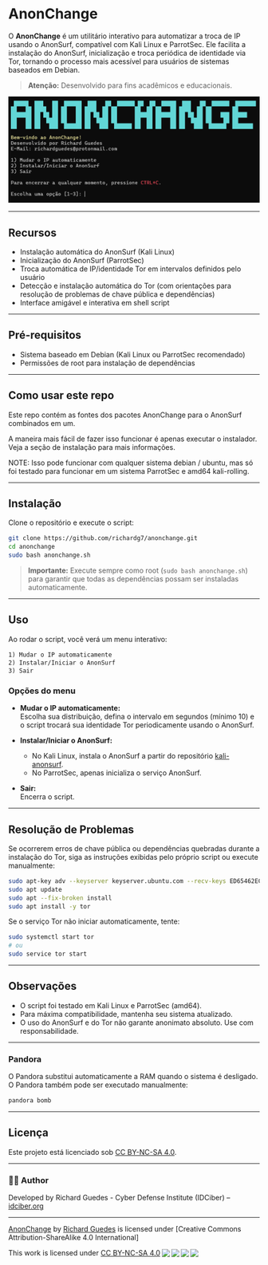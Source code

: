 # AnonChange

O **AnonChange** é um utilitário interativo para automatizar a troca de IP usando o AnonSurf, compatível com Kali Linux e ParrotSec. Ele facilita a instalação do AnonSurf, inicialização e troca periódica de identidade via Tor, tornando o processo mais acessível para usuários de sistemas baseados em Debian.

> **Atenção:** Desenvolvido para fins acadêmicos e educacionais.

![AnonChange](https://github.com/richardg7/anonchange/blob/main/anonchange.png?raw=true)

---

## Recursos

- Instalação automática do AnonSurf (Kali Linux)
- Inicialização do AnonSurf (ParrotSec)
- Troca automática de IP/identidade Tor em intervalos definidos pelo usuário
- Detecção e instalação automática do Tor (com orientações para resolução de problemas de chave pública e dependências)
- Interface amigável e interativa em shell script

---

## Pré-requisitos

- Sistema baseado em Debian (Kali Linux ou ParrotSec recomendado)
- Permissões de root para instalação de dependências

---

## Como usar este repo

Este repo contém as fontes dos pacotes AnonChange para o AnonSurf combinados em um.

A maneira mais fácil de fazer isso funcionar é apenas executar o instalador. Veja a seção de instalação para mais informações.

NOTE: Isso pode funcionar com qualquer sistema debian / ubuntu, mas só foi testado para funcionar em um sistema ParrotSec e amd64 kali-rolling.

---

## Instalação

Clone o repositório e execute o script:

```bash
git clone https://github.com/richardg7/anonchange.git
cd anonchange
sudo bash anonchange.sh
```

> **Importante:** Execute sempre como root (`sudo bash anonchange.sh`) para garantir que todas as dependências possam ser instaladas automaticamente.

---

## Uso

Ao rodar o script, você verá um menu interativo:

```
1) Mudar o IP automaticamente
2) Instalar/Iniciar o AnonSurf
3) Sair
```

### Opções do menu

- **Mudar o IP automaticamente:**  
  Escolha sua distribuição, defina o intervalo em segundos (mínimo 10) e o script trocará sua identidade Tor periodicamente usando o AnonSurf.

- **Instalar/Iniciar o AnonSurf:**  
  - No Kali Linux, instala o AnonSurf a partir do repositório [kali-anonsurf](https://github.com/richardg7/kali-anonsurf).
  - No ParrotSec, apenas inicializa o serviço AnonSurf.

- **Sair:**  
  Encerra o script.

---

## Resolução de Problemas

Se ocorrerem erros de chave pública ou dependências quebradas durante a instalação do Tor, siga as instruções exibidas pelo próprio script ou execute manualmente:

```bash
sudo apt-key adv --keyserver keyserver.ubuntu.com --recv-keys ED65462EC8D5E4C5
sudo apt update
sudo apt --fix-broken install
sudo apt install -y tor
```

Se o serviço Tor não iniciar automaticamente, tente:

```bash
sudo systemctl start tor
# ou
sudo service tor start
```

---

## Observações

- O script foi testado em Kali Linux e ParrotSec (amd64).
- Para máxima compatibilidade, mantenha seu sistema atualizado.
- O uso do AnonSurf e do Tor não garante anonimato absoluto. Use com responsabilidade.

---

### Pandora
O Pandora substitui automaticamente a RAM quando o sistema é desligado. O Pandora também pode ser executado manualmente:

```bash
pandora bomb
```

---

## Licença

Este projeto está licenciado sob [CC BY-NC-SA 4.0](http://creativecommons.org/licenses/by-nc-sa/4.0/?ref=chooser-v1).

---

### 👨‍💻 Author

Developed by Richard Guedes - Cyber ​​Defense Institute (IDCiber) – [idciber.org](https://idciber.org)

---
[AnonChange](https://github.com/richardg7/sso_login) by [Richard Guedes](https://www.linkedin.com/in/richard-guedes/) is licensed under [Creative Commons Attribution-ShareAlike 4.0 International]<p xmlns:cc="http://creativecommons.org/ns#" >This work is licensed under <a href="http://creativecommons.org/licenses/by-nc-sa/4.0/?ref=chooser-v1" target="_blank" rel="license noopener noreferrer" style="display:inline-block;">CC BY-NC-SA 4.0<img style="height:22px!important;margin-left:3px;vertical-align:text-bottom;" src="https://mirrors.creativecommons.org/presskit/icons/cc.svg?ref=chooser-v1"><img style="height:22px!important;margin-left:3px;vertical-align:text-bottom;" src="https://mirrors.creativecommons.org/presskit/icons/by.svg?ref=chooser-v1"><img style="height:22px!important;margin-left:3px;vertical-align:text-bottom;" src="https://mirrors.creativecommons.org/presskit/icons/nc.svg?ref=chooser-v1"><img style="height:22px!important;margin-left:3px;vertical-align:text-bottom;" src="https://mirrors.creativecommons.org/presskit/icons/sa.svg?ref=chooser-v1"></a></p>
